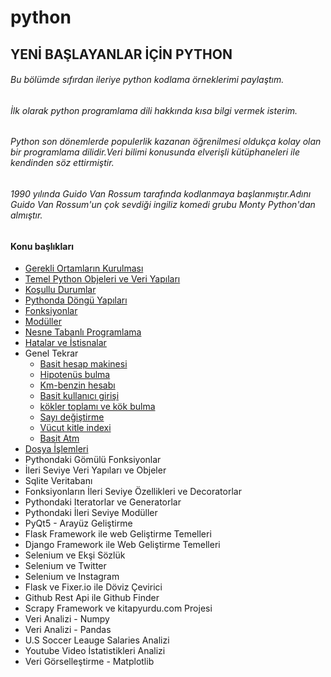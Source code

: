 # python

## YENİ BAŞLAYANLAR İÇİN PYTHON

###### Bu bölümde sıfırdan ileriye python kodlama örneklerimi paylaştım.

###### İlk olarak python programlama dili hakkında kısa bilgi vermek isterim.

###### Python son dönemlerde populerlik kazanan öğrenilmesi oldukça kolay olan bir programlama dilidir.Veri bilimi konusunda elverişli kütüphaneleri ile kendinden söz ettirmiştir.

###### 1990 yılında Guido Van Rossum tarafında kodlanmaya başlanmıştır.Adını Guido Van Rossum'un çok sevdiği ingiliz komedi grubu Monty Python'dan almıştır.

#### **Konu başlıkları**

* [Gerekli Ortamların Kurulması ](https://www.jetbrains.com/pycharm/download/#section=windows)
* [Temel Python Objeleri ve Veri Yapıları](https://github.com/hazalozbey/python/blob/main/Day%201%20.ipynb)
* [Koşullu Durumlar](https://github.com/hazalozbey/python/blob/main/Day%201%20.ipynb)
* [Pythonda Döngü Yapıları](https://github.com/hazalozbey/python/blob/main/Day%202.ipynb)
* [Fonksiyonlar](https://github.com/hazalozbey/python/blob/main/mod%C3%BCller.py)
* [Modüller](https://github.com/hazalozbey/python/blob/main/mod%C3%BCller.py)
* [Nesne Tabanlı Programlama](https://github.com/hazalozbey/python/blob/main/kal%C4%B1t%C4%B1m.py)
* [Hatalar ve İstisnalar](https://github.com/hazalozbey/python/blob/main/hatalarveistisnalar.py)
* Genel Tekrar
  * [Basit hesap makinesi](https://github.com/hazalozbey/python/blob/main/basithesapmakinesi.py)
  * [Hipotenüs bulma](https://github.com/hazalozbey/python/blob/main/hipoten%C3%BCsbulma.py)
  * [Km-benzin hesabı](https://github.com/hazalozbey/python/blob/main/km-benzinhesab%C4%B1.py)
  * [Basit kullanıcı girişi](https://github.com/hazalozbey/python/blob/main/kulan%C4%B1c%C4%B1giris.py)
  * [kökler toplamı ve kök bulma](https://github.com/hazalozbey/python/blob/main/k%C3%B6klertoplam%C4%B1v%20k%C3%B6kbulma.py)
  * [Sayı değiştirme](https://github.com/hazalozbey/python/blob/main/say%C4%B1degistirme.py)
  * [Vücut kitle indexi](https://github.com/hazalozbey/python/blob/main/vucutindexi.py)
  * [Basit Atm](https://github.com/hazalozbey/python/blob/main/atm.py)
* [Dosya İşlemleri](https://github.com/hazalozbey/python/blob/main/dosyaislemler.py)
* Pythondaki Gömülü Fonksiyonlar
* İleri Seviye Veri Yapıları ve Objeler
* Sqlite Veritabanı
* Fonksiyonların İleri Seviye Özellikleri ve Decoratorlar
* Pythondaki Iteratorlar ve Generatorlar
* Pythondaki İleri Seviye Modüller
* PyQt5 - Arayüz Geliştirme
* Flask Framework ile web Geliştirme Temelleri
* Django Framework ile Web Geliştirme Temelleri
* Selenium ve Ekşi Sözlük
* Selenium ve Twitter
* Selenium ve Instagram
* Flask ve Fixer.io ile Döviz Çevirici
* Github Rest Api ile Github Finder
* Scrapy Framework ve kitapyurdu.com Projesi
* Veri Analizi - Numpy
* Veri Analizi - Pandas
* U.S Soccer Leauge Salaries Analizi
* Youtube Video İstatistikleri Analizi
* Veri Görselleştirme - Matplotlib
